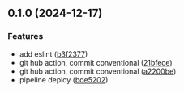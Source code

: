 

## 0.1.0 (2024-12-17)

### Features

* add eslint ([b3f2377](https://github.com/mmfilesi/lab/commit/b3f237779ac8739c519df3164c318ce075dae4a0))
* git hub action, commit conventional ([21bfece](https://github.com/mmfilesi/lab/commit/21bfece20d059bb40194b79754037c218d4dc083))
* git hub action, commit conventional ([a2200be](https://github.com/mmfilesi/lab/commit/a2200be517cc6e3e2b8e5d5b48fd1992b5906a7c))
* pipeline deploy ([bde5202](https://github.com/mmfilesi/lab/commit/bde52024c4613a5350bceef43f41ec597d7e72ac))
